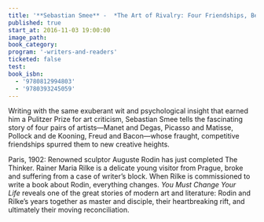 ```yaml
---
title: '**Sebastian Smee** -  *The Art of Rivalry: Four Friendships, Betrayals, and Breakthroughs in Modern Art* <br> **Rachel Corbett** - *You Must Change Your Life: The Story of Rainer Maria Rilke and Auguste Rodin*'
published: true
start_at: 2016-11-03 19:00:00
image_path:
book_category:
program: '-writers-and-readers'
ticketed: false
test:
book_isbn:
  - '9780812994803'
  - '9780393245059'
---
```



Writing with the same exuberant wit and psychological insight that earned him a Pulitzer Prize for art criticism, Sebastian Smee tells the fascinating story of four pairs of artists—Manet and Degas, Picasso and Matisse, Pollock and de Kooning, Freud and Bacon—whose fraught, competitive friendships spurred them to new creative heights.

Paris, 1902: Renowned sculptor Auguste Rodin has just completed The Thinker. Rainer Maria Rilke is a delicate young visitor from Prague, broke and suffering from a case of writer’s block. When Rilke is commissioned to write a book about Rodin, everything changes. *You Must Change Your Life* reveals one of the great stories of modern art and literature: Rodin and Rilke’s years together as master and disciple, their heartbreaking rift, and ultimately their moving reconciliation.